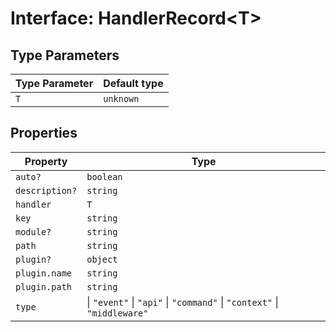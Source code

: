 # Interface: HandlerRecord\<T\>

## Type Parameters

| Type Parameter | Default type |
| ------ | ------ |
| `T` | `unknown` |

## Properties

| Property | Type |
| ------ | ------ |
| `auto?` | `boolean` |
| `description?` | `string` |
| `handler` | `T` |
| `key` | `string` |
| `module?` | `string` |
| `path` | `string` |
| `plugin?` | `object` |
| `plugin.name` | `string` |
| `plugin.path` | `string` |
| `type` | \| `"event"` \| `"api"` \| `"command"` \| `"context"` \| `"middleware"` |
